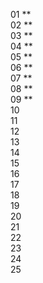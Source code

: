 01 \*\*  
02 \*\*  
03 \*\*  
04 \*\*  
05 \*\*  
06 \*\*  
07 \*\*  
08 \*\*  
09 \*\*  
10   
11   
12   
13   
14   
15   
16  
17  
18  
19  
20  
21  
22  
23  
24  
25
